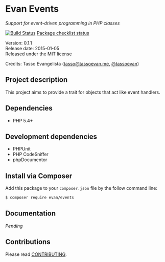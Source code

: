 Evan Events
===========

*Support for event-driven programming in PHP classes*

[![Build Status](https://travis-ci.org/tassoevan/evan-events.png?branch=master)](https://travis-ci.org/tassoevan/evan-events)
[Package checklist status](http://phppackagechecklist.com/#1,2,3,4,5,6,7,8,9,10,11,13,14)

Version: 0.1.1  
Release date: 2015-01-05  
Released under the MIT license

Credits: Tasso Evangelista ([tasso@tassoevan.me](mailto:tasso@tassoevan.me), [@tassoevan](http://twitter.org/tassoevan))

Project description
-------------------

This project aims to provide a trait for objects that act like event handlers.

Dependencies
------------

* PHP 5.4+

Development dependencies
------------------------

* PHPUnit
* PHP CodeSniffer
* phpDocumentor

Install via Composer
--------------------

Add this package to your `composer.json` file by the follow command line:

```sh
$ composer require evan/events
```

Documentation
-------------

*Pending*

Contributions
-------------

Please read [CONTRIBUTING](CONTRIBUTING.md).
